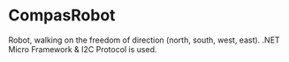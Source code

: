 # CompasRobot
 Robot, walking on the freedom of direction (north, south, west, east). .NET Micro Framework &amp; I2C Protocol is used.

